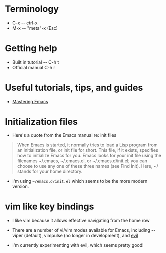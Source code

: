 
# Terminology

 * C-x -- ctrl-x
 * M-x -- "meta"-x (Esc)

# Getting help

 * Built in tutorial -- C-h t
 * Official manual C-h r
 
# Useful tutorials, tips, and guides

 * [Mastering Emacs](http://www.masteringemacs.org/)
 
# Initialization files

 * Here's a quote from the Emacs manual re: init files
 
> When Emacs is started, it normally tries to load a Lisp program from an initialization file, or init file for short. This file, if it exists, specifies how to initialize Emacs for you. Emacs looks for your init file using the filenames ~/.emacs, ~/.emacs.el, or ~/.emacs.d/init.el; you can choose to use any one of these three names (see Find Init). Here, ~/ stands for your home directory.

 * I'm using `~/emacs.d/init.el` which seems to be the more modern version.
 
 
# vim like key bindings

 * I like vim because it allows effective navigating from the home row
 
 * There are a number of vi/vim modes available for Emacs, including -- viper (default), vimpulse (no longer in development), and [evil](http://emacswiki.org/emacs/Evil)

 * I'm currently experimenting with evil, which seems pretty good!
 
